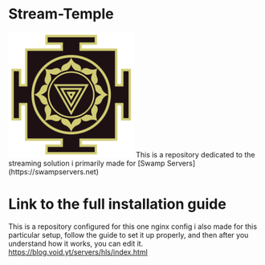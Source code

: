 # Stream-Temple
<img src="temple.png" width="250" height="250">
This is a repository dedicated to the streaming solution i primarily made for [Swamp Servers](https://swampservers.net)

# Link to the full installation guide
This is a repository configured for this one nginx config i also made for this particular setup, follow the guide to set it up properly, and then after you understand how it works, you can edit it.
https://blog.void.yt/servers/hls/index.html

